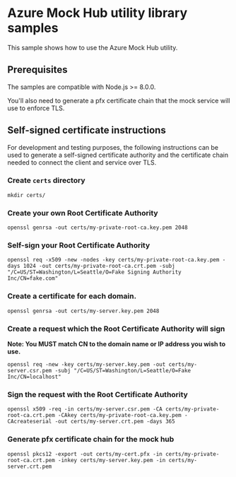 # Azure Mock Hub utility library samples

This sample shows how to use the Azure Mock Hub utility.

## Prerequisites

The samples are compatible with Node.js >= 8.0.0.

You'll also need to generate a pfx certificate chain that the mock service
will use to enforce TLS.

## Self-signed certificate instructions

For development and testing purposes, the following instructions
can be used to generate a self-signed certificate authority and
the certificate chain needed to connect the client and service over TLS.

### Create `certs` directory

```
mkdir certs/
```

### Create your own Root Certificate Authority

```
openssl genrsa -out certs/my-private-root-ca.key.pem 2048
```

### Self-sign your Root Certificate Authority

```
openssl req -x509 -new -nodes -key certs/my-private-root-ca.key.pem -days 1024 -out certs/my-private-root-ca.crt.pem -subj "/C=US/ST=Washington/L=Seattle/O=Fake Signing Authority Inc/CN=fake.com"
```

### Create a certificate for each domain.

```
openssl genrsa -out certs/my-server.key.pem 2048
```

### Create a request which the Root Certificate Authority will sign

**Note: You MUST match CN to the domain name or IP address you wish to use.**

```
openssl req -new -key certs/my-server.key.pem -out certs/my-server.csr.pem -subj "/C=US/ST=Washington/L=Seattle/O=Fake Inc/CN=localhost"
```

### Sign the request with the Root Certificate Authority

```
openssl x509 -req -in certs/my-server.csr.pem -CA certs/my-private-root-ca.crt.pem -CAkey certs/my-private-root-ca.key.pem -CAcreateserial -out certs/my-server.crt.pem -days 365
```

### Generate pfx certificate chain for the mock hub

```
openssl pkcs12 -export -out certs/my-cert.pfx -in certs/my-private-root-ca.crt.pem -inkey certs/my-server.key.pem -in certs/my-server.crt.pem
```